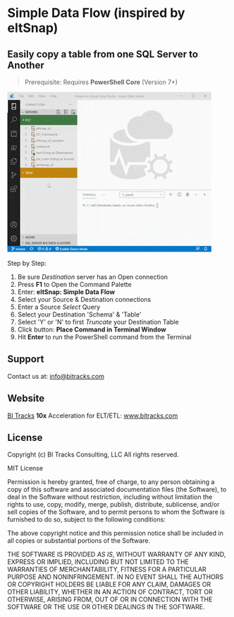 # Simple Data Flow (inspired by eltSnap)

## Easily copy a table from one SQL Server to Another

> Prerequisite: Requires **PowerShell Core** (Version 7+)

![GIF](images/eltSnapGIF.gif)

Step by Step:

1. Be sure _Destination_ server has an Open connection
2. Press **F1** to Open the Command Palette
3. Enter: **eltSnap: Simple Data Flow**
4. Select your Source & Destination connections
5. Enter a Source _Select_ Query
6. Select your Destination 'Schema' & 'Table'
7. Select 'Y' or 'N' to first _Truncate_ your Destination Table
8. Click button: **Place Command in Terminal Window**
9. Hit **Enter** to run the PowerShell command from the Terminal

## Support

Contact us at: info@bitracks.com

## Website

[BI Tracks](https://www.bitracks.com/) **10x** Acceleration for ELT/ETL: www.bitracks.com

## License

Copyright (c) BI Tracks Consulting, LLC All rights reserved.

MIT License

Permission is hereby granted, free of charge, to any person obtaining a copy of this software
and associated documentation files (the Software),
to deal in the Software without restriction, including without
limitation the rights to use, copy, modify, merge, publish, distribute, sublicense,
and/or sell copies of the Software, and to permit persons to whom the Software
is furnished to do so, subject to the following conditions:

The above copyright notice and this permission notice shall be included
in all copies or substantial portions of the Software.

THE SOFTWARE IS PROVIDED _AS IS_, WITHOUT WARRANTY OF ANY KIND, EXPRESS OR IMPLIED,
INCLUDING BUT NOT LIMITED TO THE WARRANTIES OF MERCHANTABILITY,
FITNESS FOR A PARTICULAR PURPOSE AND NONINFRINGEMENT.
IN NO EVENT SHALL THE AUTHORS OR COPYRIGHT HOLDERS BE LIABLE FOR ANY CLAIM,
DAMAGES OR OTHER LIABILITY, WHETHER IN AN ACTION OF CONTRACT, TORT OR OTHERWISE,
ARISING FROM, OUT OF OR IN CONNECTION WITH THE SOFTWARE OR THE USE OR OTHER DEALINGS IN THE SOFTWARE.
